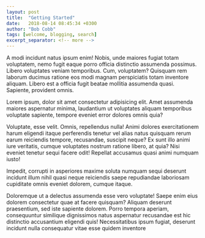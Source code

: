```yaml
---
layout: post
title:  "Getting Started"
date:   2018-08-14 08:45:34 +0300
author: "Bob Cobb"
tags: [welcome, blogging, search]
excerpt_separator: <!-- more -->
---
```


A modi incidunt natus ipsum enim! Nobis, unde maiores fugiat totam voluptatem, nemo fugit eaque porro officia distinctio assumenda possimus. Libero voluptates veniam temporibus. Cum, voluptatem? <!-- more -->Quisquam rem laborum ducimus ratione eos modi magnam perspiciatis totam inventore aliquam. Libero est a officia fugit beatae mollitia assumenda quasi. Sapiente, provident omnis.

Lorem ipsum, dolor sit amet consectetur adipisicing elit. Amet assumenda maiores aspernatur minima, laudantium ut voluptates aliquam temporibus voluptate sapiente, tempore eveniet error dolores omnis quia? 

Voluptate, esse velit. Omnis, repellendus nulla! Animi dolores exercitationem harum eligendi itaque perferendis tenetur vel alias natus quisquam rerum earum reiciendis tempore, recusandae, suscipit neque? Ex sunt illo animi iure veritatis, cumque voluptates nostrum ratione libero, at quia? Nisi eveniet tenetur sequi facere odit! Repellat accusamus quasi animi numquam iusto!

Impedit, corrupti in asperiores maxime soluta numquam sequi deserunt incidunt illum nihil quasi neque reiciendis saepe repudiandae laboriosam cupiditate omnis eveniet dolorem, cumque itaque. 

Doloremque ut a delectus assumenda esse vero voluptate! Saepe enim eius dolorem consectetur quae at facere quisquam? Aliquam deserunt praesentium, sed iste sapiente dolorem. Porro tempora aperiam, consequuntur similique dignissimos natus aspernatur recusandae est hic distinctio accusantium eligendi quis! Necessitatibus ipsum fugiat, deserunt incidunt nulla consequatur vitae esse quidem inventore